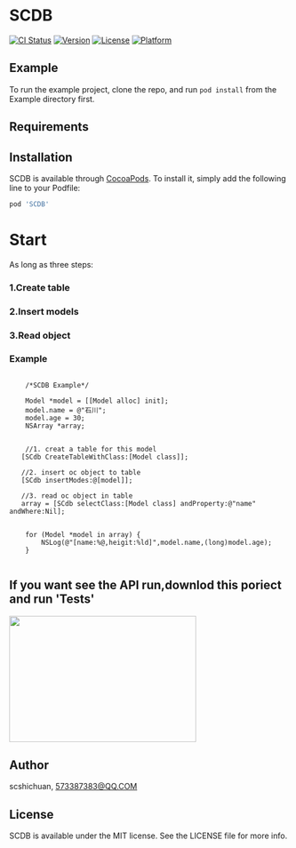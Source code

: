 # SCDB

[![CI Status](https://img.shields.io/travis/scshichuan/SCDB.svg?style=flat)](https://travis-ci.org/scshichuan/SCDB)
[![Version](https://img.shields.io/cocoapods/v/SCDB.svg?style=flat)](https://cocoapods.org/pods/SCDB)
[![License](https://img.shields.io/cocoapods/l/SCDB.svg?style=flat)](https://cocoapods.org/pods/SCDB)
[![Platform](https://img.shields.io/cocoapods/p/SCDB.svg?style=flat)](https://cocoapods.org/pods/SCDB)

## Example

To run the example project, clone the repo, and run `pod install` from the Example directory first.

## Requirements

## Installation



SCDB is available through [CocoaPods](https://cocoapods.org). To install
it, simply add the following line to your Podfile:

```ruby
pod 'SCDB'
```


# Start 
As long as three steps:
### 1.Create table
### 2.Insert models
### 3.Read object
### Example


```

    /*SCDB Example*/
    
    Model *model = [[Model alloc] init];
    model.name = @"石川";
    model.age = 30;
    NSArray *array;
        

    //1. creat a table for this model 
   [SCdb CreateTableWithClass:[Model class]];
        
   //2. insert oc object to table
   [SCdb insertModes:@[model]];
                         
   //3. read oc object in table
   array = [SCdb selectClass:[Model class] andProperty:@"name" andWhere:Nil];
        
        
    for (Model *model in array) {
        NSLog(@"[name:%@,heigit:%ld]",model.name,(long)model.age);
    }


```

## If you want see the API run,downlod this poriect and run 'Tests'

 <img src="https://stanserver.cn:444/scdb.png" width="336" height="227">

## Author

scshichuan, 573387383@QQ.COM

## License

SCDB is available under the MIT license. See the LICENSE file for more info.
